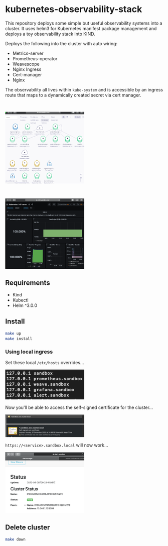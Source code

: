 # kubernetes-observability-stack

This repository deploys some simple but useful observability systems into a cluster.
It uses helm3 for Kubernetes manifest package management and deploys a toy observability stack into KIND.


Deploys the following into the cluster with auto wiring:

- Metrics-server
- Prometheus-operator
- Weavescope
- Nginx Ingress
- Cert-manager
- Nginx

The observability all lives within `kube-system` and is accessible by an ingress route that maps to a dynamically created secret via cert manager.

<br />

<p align="left">
<img src="./images/6.png" width="50%" />
<br />
</p>

<br />

<p align="left">
<img src="./images/5.png" width="50%" />
<br />
</p>




## Requirements

- Kind
- Kubectl
- Helm ^3.0.0

## Install


```bash
make up
make install
```

### Using local ingress


Set these local `/etc/hosts` overrides...

<p align="left">
<img src="./images/4.png" width="50%" />
<br />
</p>

Now you'll be able to access the self-signed certificate for the cluster...
<p align="left">
<img src="./images/3.png" width="50%" />
<br />
</p>

`https://<service>.sandbox.local` will now work...

<p align="left">
<img src="./images/2.png" width="50%" />
<br />
</p>





## Delete cluster

```bash
make down
```
